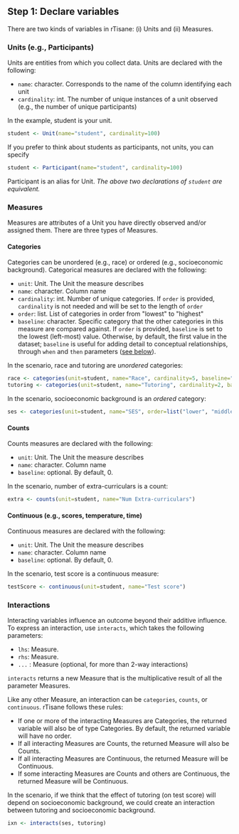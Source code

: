 ## Step 1: Declare variables 
There are two kinds of variables in rTisane: (i) Units and (ii) Measures. 


### Units (e.g., Participants)
Units are entities from which you collect data. Units are declared with the following: 
- `name`: character. Corresponds to the name of the column identifying each unit
- `cardinality`: int. The number of unique instances of a unit observed (e.g., the number of unique participants)

In the example, student is your unit. 
```R
student <- Unit(name="student", cardinality=100)
```

If you prefer to think about students as participants, not units, you can specify
```R
student <- Participant(name="student", cardinality=100)
```
Participant is an alias for Unit. *The above two declarations of `student` are equivalent.*


### Measures
Measures are attributes of a Unit you have directly observed and/or assigned them. There are three types of Measures. 

#### Categories
Categories can be unordered (e.g., race) or ordered (e.g., socioeconomic background). Categorical measures are declared with the following: 
- `unit`: Unit. The Unit the measure describes
- `name`: character. Column name
- `cardinality`: int. Number of unique categories. If `order` is provided, `cardinality` is not needed and will be set to the length of `order`
- `order`: list. List of categories in order from "lowest" to "highest"
- `baseline`: character. Specific category that the other categories in this measure are compared against. If `order` is provided, `baseline` is set to the lowest (left-most) value. Otherwise, by default, the first value in the dataset; `baseline` is useful for adding detail to conceptual relationships, through `when` and `then` parameters ([see below](#optional-when-and-then)).

In the scenario, race and tutoring are *unordered* categories: 
```R
race <- categories(unit=student, name="Race", cardinality=5, baseline="White")
tutoring <- categories(unit=student, name="Tutoring", cardinality=2, baseline="in-person")
```

In the scenario, socioeconomic background is an *ordered* category: 
```R
ses <- categories(unit=student, name="SES", order=list("lower", "middle", "upper"))
```

#### Counts
Counts measures are declared with the following: 
- `unit`: Unit. The Unit the measure describes
- `name`: character. Column name
- `baseline`: optional. By default, 0.

In the scenario, number of extra-curriculars is a count: 
```R 
extra <- counts(unit=student, name="Num Extra-curriculars")
```

#### Continuous (e.g., scores, temperature, time)
Continuous measures are declared with the following: 
- `unit`: Unit. The Unit the measure describes
- `name`: character. Column name
- `baseline`: optional. By default, 0.

In the scenario, test score is a continuous measure: 
```R 
testScore <- continuous(unit=student, name="Test score")
```

### Interactions
Interacting variables influence an outcome beyond their additive influence. To express an interaction, use `interacts`, which takes the following parameters:
- `lhs`: Measure.
- `rhs`: Measure.
- `...` : Measure (optional, for more than 2-way interactions)

`interacts` returns a new Measure that is the multiplicative result of all the parameter Measures. 

Like any other Measure, an interaction can be `categories`, `counts`, or `continuous`. rTisane follows these rules: 
- If one or more of the interacting Measures are Categories, the returned variable will also be of type Categories. By default, the returned variable will have no order.
- If all interacting Measures are Counts, the returned Measure will also be Counts. 
- If all interacting Measures are Continuous, the returned Measure will be Continuous. 
- If some interacting Measures are Counts and others are Continuous, the returned Measure will be Continuous. 

In the scenario, if we think that the effect of tutoring (on test score) will depend on socioeconomic background, we could create an interaction between tutoring and socioeconomic background. 
```R
ixn <- interacts(ses, tutoring)
```